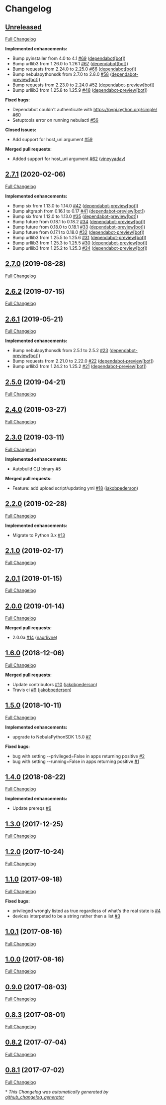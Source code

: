 # Changelog

## [Unreleased](https://github.com/nebula-orchestrator/nebula-cmd/tree/HEAD)

[Full Changelog](https://github.com/nebula-orchestrator/nebula-cmd/compare/2.7.1...HEAD)

**Implemented enhancements:**

- Bump pyinstaller from 4.0 to 4.1 [\#69](https://github.com/nebula-orchestrator/nebula-cmd/pull/69) ([dependabot[bot]](https://github.com/apps/dependabot))
- Bump urllib3 from 1.26.0 to 1.26.1 [\#67](https://github.com/nebula-orchestrator/nebula-cmd/pull/67) ([dependabot[bot]](https://github.com/apps/dependabot))
- Bump requests from 2.24.0 to 2.25.0 [\#66](https://github.com/nebula-orchestrator/nebula-cmd/pull/66) ([dependabot[bot]](https://github.com/apps/dependabot))
- Bump nebulapythonsdk from 2.7.0 to 2.8.0 [\#58](https://github.com/nebula-orchestrator/nebula-cmd/pull/58) ([dependabot-preview[bot]](https://github.com/apps/dependabot-preview))
- Bump requests from 2.23.0 to 2.24.0 [\#52](https://github.com/nebula-orchestrator/nebula-cmd/pull/52) ([dependabot-preview[bot]](https://github.com/apps/dependabot-preview))
- Bump urllib3 from 1.25.8 to 1.25.9 [\#48](https://github.com/nebula-orchestrator/nebula-cmd/pull/48) ([dependabot-preview[bot]](https://github.com/apps/dependabot-preview))

**Fixed bugs:**

- Dependabot couldn't authenticate with https://pypi.python.org/simple/ [\#60](https://github.com/nebula-orchestrator/nebula-cmd/issues/60)
- Setuptools error on running nebulactl [\#56](https://github.com/nebula-orchestrator/nebula-cmd/issues/56)

**Closed issues:**

- Add support for  host\_uri argument  [\#59](https://github.com/nebula-orchestrator/nebula-cmd/issues/59)

**Merged pull requests:**

- Added support for host\_uri argument  [\#62](https://github.com/nebula-orchestrator/nebula-cmd/pull/62) ([vineyyadav](https://github.com/vineyyadav))

## [2.7.1](https://github.com/nebula-orchestrator/nebula-cmd/tree/2.7.1) (2020-02-06)

[Full Changelog](https://github.com/nebula-orchestrator/nebula-cmd/compare/2.7.0...2.7.1)

**Implemented enhancements:**

- Bump six from 1.13.0 to 1.14.0 [\#42](https://github.com/nebula-orchestrator/nebula-cmd/pull/42) ([dependabot-preview[bot]](https://github.com/apps/dependabot-preview))
- Bump altgraph from 0.16.1 to 0.17 [\#41](https://github.com/nebula-orchestrator/nebula-cmd/pull/41) ([dependabot-preview[bot]](https://github.com/apps/dependabot-preview))
- Bump six from 1.12.0 to 1.13.0 [\#35](https://github.com/nebula-orchestrator/nebula-cmd/pull/35) ([dependabot-preview[bot]](https://github.com/apps/dependabot-preview))
- Bump future from 0.18.1 to 0.18.2 [\#34](https://github.com/nebula-orchestrator/nebula-cmd/pull/34) ([dependabot-preview[bot]](https://github.com/apps/dependabot-preview))
- Bump future from 0.18.0 to 0.18.1 [\#33](https://github.com/nebula-orchestrator/nebula-cmd/pull/33) ([dependabot-preview[bot]](https://github.com/apps/dependabot-preview))
- Bump future from 0.17.1 to 0.18.0 [\#32](https://github.com/nebula-orchestrator/nebula-cmd/pull/32) ([dependabot-preview[bot]](https://github.com/apps/dependabot-preview))
- Bump urllib3 from 1.25.5 to 1.25.6 [\#31](https://github.com/nebula-orchestrator/nebula-cmd/pull/31) ([dependabot-preview[bot]](https://github.com/apps/dependabot-preview))
- Bump urllib3 from 1.25.3 to 1.25.5 [\#30](https://github.com/nebula-orchestrator/nebula-cmd/pull/30) ([dependabot-preview[bot]](https://github.com/apps/dependabot-preview))
- Bump urllib3 from 1.25.2 to 1.25.3 [\#24](https://github.com/nebula-orchestrator/nebula-cmd/pull/24) ([dependabot-preview[bot]](https://github.com/apps/dependabot-preview))

## [2.7.0](https://github.com/nebula-orchestrator/nebula-cmd/tree/2.7.0) (2019-08-28)

[Full Changelog](https://github.com/nebula-orchestrator/nebula-cmd/compare/2.6.2...2.7.0)

## [2.6.2](https://github.com/nebula-orchestrator/nebula-cmd/tree/2.6.2) (2019-07-15)

[Full Changelog](https://github.com/nebula-orchestrator/nebula-cmd/compare/2.6.1...2.6.2)

## [2.6.1](https://github.com/nebula-orchestrator/nebula-cmd/tree/2.6.1) (2019-05-21)

[Full Changelog](https://github.com/nebula-orchestrator/nebula-cmd/compare/2.5.0...2.6.1)

**Implemented enhancements:**

- Bump nebulapythonsdk from 2.5.1 to 2.5.2 [\#23](https://github.com/nebula-orchestrator/nebula-cmd/pull/23) ([dependabot-preview[bot]](https://github.com/apps/dependabot-preview))
- Bump requests from 2.21.0 to 2.22.0 [\#22](https://github.com/nebula-orchestrator/nebula-cmd/pull/22) ([dependabot-preview[bot]](https://github.com/apps/dependabot-preview))
- Bump urllib3 from 1.24.2 to 1.25.2 [\#21](https://github.com/nebula-orchestrator/nebula-cmd/pull/21) ([dependabot-preview[bot]](https://github.com/apps/dependabot-preview))

## [2.5.0](https://github.com/nebula-orchestrator/nebula-cmd/tree/2.5.0) (2019-04-21)

[Full Changelog](https://github.com/nebula-orchestrator/nebula-cmd/compare/2.4.0...2.5.0)

## [2.4.0](https://github.com/nebula-orchestrator/nebula-cmd/tree/2.4.0) (2019-03-27)

[Full Changelog](https://github.com/nebula-orchestrator/nebula-cmd/compare/2.3.0...2.4.0)

## [2.3.0](https://github.com/nebula-orchestrator/nebula-cmd/tree/2.3.0) (2019-03-11)

[Full Changelog](https://github.com/nebula-orchestrator/nebula-cmd/compare/2.2.0...2.3.0)

**Implemented enhancements:**

- Autobuild CLI binary [\#5](https://github.com/nebula-orchestrator/nebula-cmd/issues/5)

**Merged pull requests:**

- Feature: add upload script/updating yml [\#18](https://github.com/nebula-orchestrator/nebula-cmd/pull/18) ([jakobpederson](https://github.com/jakobpederson))

## [2.2.0](https://github.com/nebula-orchestrator/nebula-cmd/tree/2.2.0) (2019-02-28)

[Full Changelog](https://github.com/nebula-orchestrator/nebula-cmd/compare/2.1.0...2.2.0)

**Implemented enhancements:**

- Migrate to Python 3.x [\#13](https://github.com/nebula-orchestrator/nebula-cmd/issues/13)

## [2.1.0](https://github.com/nebula-orchestrator/nebula-cmd/tree/2.1.0) (2019-02-17)

[Full Changelog](https://github.com/nebula-orchestrator/nebula-cmd/compare/2.0.1...2.1.0)

## [2.0.1](https://github.com/nebula-orchestrator/nebula-cmd/tree/2.0.1) (2019-01-15)

[Full Changelog](https://github.com/nebula-orchestrator/nebula-cmd/compare/2.0.0...2.0.1)

## [2.0.0](https://github.com/nebula-orchestrator/nebula-cmd/tree/2.0.0) (2019-01-14)

[Full Changelog](https://github.com/nebula-orchestrator/nebula-cmd/compare/1.6.0...2.0.0)

**Merged pull requests:**

- 2.0.0a [\#14](https://github.com/nebula-orchestrator/nebula-cmd/pull/14) ([naorlivne](https://github.com/naorlivne))

## [1.6.0](https://github.com/nebula-orchestrator/nebula-cmd/tree/1.6.0) (2018-12-06)

[Full Changelog](https://github.com/nebula-orchestrator/nebula-cmd/compare/1.5.0...1.6.0)

**Merged pull requests:**

- Update contributors [\#10](https://github.com/nebula-orchestrator/nebula-cmd/pull/10) ([jakobpederson](https://github.com/jakobpederson))
- Travis ci [\#9](https://github.com/nebula-orchestrator/nebula-cmd/pull/9) ([jakobpederson](https://github.com/jakobpederson))

## [1.5.0](https://github.com/nebula-orchestrator/nebula-cmd/tree/1.5.0) (2018-10-11)

[Full Changelog](https://github.com/nebula-orchestrator/nebula-cmd/compare/1.4.0...1.5.0)

**Implemented enhancements:**

- upgrade to  NebulaPythonSDK 1.5.0 [\#7](https://github.com/nebula-orchestrator/nebula-cmd/issues/7)

**Fixed bugs:**

- bug with setting --privileged=False in apps returning positive [\#2](https://github.com/nebula-orchestrator/nebula-cmd/issues/2)
- bug with setting --running=False in apps returning positive [\#1](https://github.com/nebula-orchestrator/nebula-cmd/issues/1)

## [1.4.0](https://github.com/nebula-orchestrator/nebula-cmd/tree/1.4.0) (2018-08-22)

[Full Changelog](https://github.com/nebula-orchestrator/nebula-cmd/compare/1.3.0...1.4.0)

**Implemented enhancements:**

- Update prereqs [\#6](https://github.com/nebula-orchestrator/nebula-cmd/issues/6)

## [1.3.0](https://github.com/nebula-orchestrator/nebula-cmd/tree/1.3.0) (2017-12-25)

[Full Changelog](https://github.com/nebula-orchestrator/nebula-cmd/compare/1.2.0...1.3.0)

## [1.2.0](https://github.com/nebula-orchestrator/nebula-cmd/tree/1.2.0) (2017-10-24)

[Full Changelog](https://github.com/nebula-orchestrator/nebula-cmd/compare/1.1.0...1.2.0)

## [1.1.0](https://github.com/nebula-orchestrator/nebula-cmd/tree/1.1.0) (2017-09-18)

[Full Changelog](https://github.com/nebula-orchestrator/nebula-cmd/compare/1.0.1...1.1.0)

**Fixed bugs:**

- privileged wrongly listed as true regardless of what's the real state is [\#4](https://github.com/nebula-orchestrator/nebula-cmd/issues/4)
- devices interpeted to be a string rather then a list [\#3](https://github.com/nebula-orchestrator/nebula-cmd/issues/3)

## [1.0.1](https://github.com/nebula-orchestrator/nebula-cmd/tree/1.0.1) (2017-08-16)

[Full Changelog](https://github.com/nebula-orchestrator/nebula-cmd/compare/1.0.0...1.0.1)

## [1.0.0](https://github.com/nebula-orchestrator/nebula-cmd/tree/1.0.0) (2017-08-16)

[Full Changelog](https://github.com/nebula-orchestrator/nebula-cmd/compare/0.9.0...1.0.0)

## [0.9.0](https://github.com/nebula-orchestrator/nebula-cmd/tree/0.9.0) (2017-08-03)

[Full Changelog](https://github.com/nebula-orchestrator/nebula-cmd/compare/0.8.3...0.9.0)

## [0.8.3](https://github.com/nebula-orchestrator/nebula-cmd/tree/0.8.3) (2017-08-01)

[Full Changelog](https://github.com/nebula-orchestrator/nebula-cmd/compare/0.8.2...0.8.3)

## [0.8.2](https://github.com/nebula-orchestrator/nebula-cmd/tree/0.8.2) (2017-07-04)

[Full Changelog](https://github.com/nebula-orchestrator/nebula-cmd/compare/0.8.1...0.8.2)

## [0.8.1](https://github.com/nebula-orchestrator/nebula-cmd/tree/0.8.1) (2017-07-02)

[Full Changelog](https://github.com/nebula-orchestrator/nebula-cmd/compare/53b34f97047ab9444386fdcdbed3dcd9a27a4488...0.8.1)



\* *This Changelog was automatically generated by [github_changelog_generator](https://github.com/github-changelog-generator/github-changelog-generator)*
